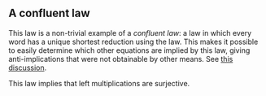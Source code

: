 ## A confluent law

This law is a non-trivial example of a *confluent law*: a law in which every word has a unique shortest reduction using the law. This makes it possible to easily determine which other equations are implied by this law, giving anti-implications that were not obtainable by other means. See [this discussion](https://leanprover.zulipchat.com/#narrow/stream/458659-Equational/topic/Equation.20477/near/475139966).

This law implies that left multiplications are surjective.
